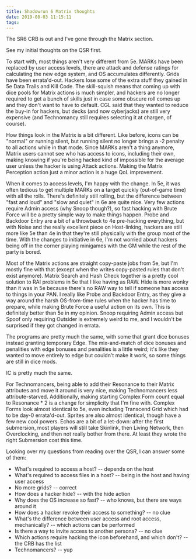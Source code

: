 ```yaml
---
title: Shadowrun 6 Matrix thoughts
date: 2019-08-03 11:15:11
tags:
---
```


The SR6 CRB is out and I've gone through the Matrix section.

<!-- more -->

See my initial thoughts on the QSR first.

To start with, most things aren't very different from 5e. MARKs have been replaced by user access levels, there are attack and defense ratings for calculating the new edge system, and OS accumulates differently. Grids have been errata'd-out. Hackers lose some of the extra stuff they gained in 5e Data Trails and Kill Code. The skill-squish means that coming up with dice pools for Matrix actions is much simpler, and hackers are no longer required to get a bunch of skills just in case some obscure roll comes up and they don't want to have to default. CGL said that they wanted to reduce the buy-in for hackers, but decks (and now cyberjacks) are still very expensive (and Technomancy still requires selecting it at chargen, of course).

How things look in the Matrix is a bit different. Like before, icons can be "normal" or running silent, but running silent no longer brings a -2 penalty to all actions while in that mode. Since MARKs aren't a thing anymore, Matrix users cannot see who has access to icons, including their own, making knowing if you're being hacked kind of impossible for the average user unless the hacker is using Attack actions. Making the Matrix Perception action just a minor action is a huge QoL improvement.

When it comes to access levels, I'm happy with the change. In 5e, it was often tedious to get multiple MARKs on a target quickly (out-of-game time) with all the rolls. There's definitely still rolling, but the difference between "fast and loud" and "slow and quiet" in 6e are quite nice. Very few actions require Admin access (why Snoop though?), so fast hacking with Brute Force will be a pretty simple way to make things happen. Probe and Backdoor Entry are a bit of a throwback to 4e pre-hacking everything, but with Noise and the really excellent piece on Host-linking, hackers are still more like 5e than 4e in that they're still physically with the group most of the time. With the changes to initiative in 6e, I'm not worried about hackers being off in the corner playing minigames with the GM while the rest of the party is bored.

Most of the Matrix actions are straight copy-paste jobs from 5e, but I'm mostly fine with that (except when the writes copy-pasted rules that don't exist anymore). Matrix Search and Hash Check together is a pretty cool solution to RAI problems in 5e that I like having as RAW. Hide is more wonky than it was in 5e because there's no RAW way to tell if someone has access to things in your PAN. I really like Probe and Backdoor Entry, as they give a way around the harsh OS-from-time rules when the hacker has time to prepare, while making Brute Force a useful action on its own. This is definitely better than 5e in my opinion. Snoop requiring Admin access but Spoof only requiring Outsider is extremely weird to me, and I wouldn't be surprised if they got changed in errata.

The programs are pretty much the same, with some that grant dice bonuses instead granting temporary Edge. The mix-and-match of dice bonuses and penalities with edge bonuses and penalities is a little weird; it's like they wanted to move entirely to edge but couldn't make it work, so some things are still in dice mods.

IC is pretty much the same.

For Technomancers, being able to add their Resonance to their Matrix attributes and move it around is very nice, making Technomancers less attribute-starved. Additionally, making starting Complex Form count equal to Resonance * 2 is a change for simplicity that I'm fine with. Complex Forms look almost identical to 5e, even including Transcend Grid which had to be day-0 errata'd-out. Sprites are also almost identical, though have a few new cool powers. Echos are a bit of a let-down: after the first submersion, most players will still take Skinlink, then Living Network, then Overclocking, and then not really bother from there. At least they wrote the right Submersion cost this time.

Looking over my questions from reading over the QSR, I can answer some of them:

* What's required to access a host? -- depends on the host
* What's required to access files in a host? -- being in the host and having user access
* No more grids? -- correct
* How does a hacker hide? -- with the hide action
* Why does the OS increase so fast? -- who knows, but there are ways around it
* How does a hacker revoke their access to something? -- no clue
* What's the difference between user access and root access, mechanically? -- which actions can be performed
* Is there a way to invite access to another persona? -- no clue
* Which actions require hacking the icon beforehand, and which don't? -- the CRB has the list
* Technomancers? -- yup
